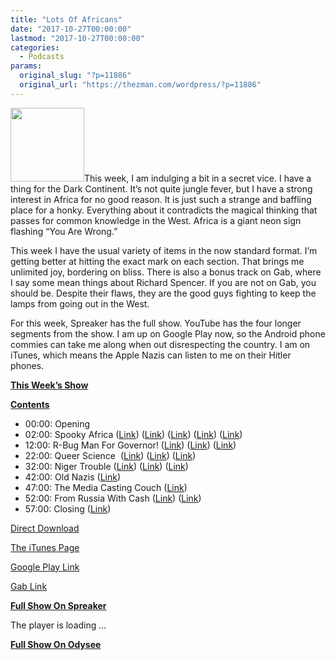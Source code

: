 ```yaml
---
title: "Lots Of Africans"
date: "2017-10-27T00:00:00"
lastmod: "2017-10-27T00:00:00"
categories:
  - Podcasts
params:
  original_slug: "?p=11886"
  original_url: "https://thezman.com/wordpress/?p=11886"
---
```


[<img src="http://thezman.com/wordpress/wp-content/uploads/2016/11/Z.jpg"
class="alignleft wp-image-9116" decoding="async"
sizes="(max-width: 118px) 100vw, 118px"
srcset="https://thezman.com/wordpress/wp-content/uploads/2016/11/Z.jpg 500w, https://thezman.com/wordpress/wp-content/uploads/2016/11/Z-150x150.jpg 150w, https://thezman.com/wordpress/wp-content/uploads/2016/11/Z-300x300.jpg 300w, https://thezman.com/wordpress/wp-content/uploads/2016/11/Z-144x144.jpg 144w"
width="118" height="118" />](http://thezman.com/wordpress/wp-content/uploads/2016/11/Z.jpg)This
week, I am indulging a bit in a secret vice. I have a thing for the Dark
Continent. It’s not quite jungle fever, but I have a strong interest in
Africa for no good reason. It is just such a strange and baffling place
for a honky. Everything about it contradicts the magical thinking that
passes for common knowledge in the West. Africa is a giant neon sign
flashing “You Are Wrong.”

This week I have the usual variety of items in the now standard format.
I’m getting better at hitting the exact mark on each section. That
brings me unlimited joy, bordering on bliss. There is also a bonus track
on Gab, where I say some mean things about Richard Spencer. If you are
not on Gab, you should be. Despite their flaws, they are the good guys
fighting to keep the lamps from going out in the West.

For this week, Spreaker has the full show. YouTube has the four longer
segments from the show. I am up on Google Play now, so the Android phone
commies can take me along when out disrespecting the country. I am on
iTunes, which means the Apple Nazis can listen to me on their Hitler
phones.

**<u>This Week’s Show</u>**

**<u>Contents</u>**

-   00:00: Opening
-   02:00: Spooky Africa (<a
    href="https://www.nbcnews.com/news/world/amp/malawi-police-arrest-140-after-mob-attacks-vampires-n812666"
    rel="noopener" target="_blank">Link</a>) (<a
    href="https://www.usatoday.com/story/news/world/2017/09/26/witch-doctors-sacrificing-children-drought-stricken-african-country-uganda/703756001/"
    rel="noopener" target="_blank">Link</a>) (<a
    href="https://www.livescience.com/28015-penis-snatching-panics-koro.html"
    rel="noopener" target="_blank">Link</a>)
    ([Link](https://io9.gizmodo.com/a-map-of-colonial-africa-just-before-the-outbreak-of-wo-1704165344))
    (<a href="https://en.wikipedia.org/wiki/Writing_systems_of_Africa"
    rel="noopener" target="_blank">Link</a>)
-   12:00: R-Bug Man For Governor! (<a
    href="http://nypost.com/2017/10/21/the-democrats-should-be-terrified-by-this-governors-race/"
    rel="noopener" target="_blank">Link</a>)
    (<a href="https://en.wikipedia.org/wiki/Ralph_Northam" rel="noopener"
    target="_blank">Link</a>)
    (<a href="https://en.wikipedia.org/wiki/Ed_Gillespie" rel="noopener"
    target="_blank">Link</a>)
-   22:00: Queer Science  (<a
    href="http://www.tandfonline.com/doi/abs/10.1080/00948705.2016.1157485?journalCode=rjps20"
    rel="noopener" target="_blank">Link</a>) (<a
    href="http://www.tandfonline.com/doi/abs/10.1080/19392397.2017.1370831?journalCode=rcel20"
    rel="noopener" target="_blank">Link</a>) (<a
    href="https://www.amazon.com/Queering-Countryside-Frontiers-Studies-Intersections/dp/1479830771"
    rel="noopener" target="_blank">Link</a>)
-   32:00: Niger Trouble (<a
    href="http://www.cnn.com/2017/10/23/politics/dunford-niger-ambush-briefing/index.html"
    rel="noopener" target="_blank">Link</a>) (<a
    href="https://www.cia.gov/library/publications/the-world-factbook/geos/ng.html"
    rel="noopener" target="_blank">Link</a>)
    (<a href="https://en.wikipedia.org/wiki/Demographics_of_Niger"
    rel="noopener" target="_blank">Link</a>)
-   42:00: Old Nazis (<a
    href="https://sg.news.yahoo.com/ex-nazi-death-camp-guard-96-charged-complicity-090202700.html"
    rel="noopener" target="_blank">Link</a>)
-   47:00: The Media Casting Couch (<a
    href="https://www.nytimes.com/2017/10/24/arts/leon-wieseltier-magazine-harassment.html?_r=0&amp;mtrref=www.drudgereport.com&amp;gwh=2C1D759FE483F21B6599F9C6F29A6306&amp;gwt=pay"
    rel="noopener" target="_blank">Link</a>)
-   52:00: From Russia With Cash (<a
    href="http://nypost.com/2017/10/24/the-trump-dossier-was-clintons-dirtiest-political-trick/amp/"
    rel="noopener" target="_blank">Link</a>) (<a
    href="http://www.americanthinker.com/articles/2017/10/secrets_and_lies_three_russian_stories.html"
    rel="noopener" target="_blank">Link</a>)
-   57:00: Closing (<a
    href="https://www.usatoday.com/story/money/business/2017/10/25/kelloggs-replace-racially-insensitive-corn-pops-boxes-following-twitter-rant/797911001/"
    rel="noopener" target="_blank">Link</a>)

<a
href="https://api.spreaker.com/download/episode/13137980/ep_17_lots_of_africans.mp3"
rel="noopener" target="_blank">Direct Download</a>

<a
href="https://itunes.apple.com/us/podcast/the-z-blog-power-hour/id1262799640?mt=2"
rel="noopener" target="_blank">The iTunes Page</a>

<a
href="https://playmusic.app.goo.gl/?ibi=com.google.PlayMusic&amp;isi=691797987&amp;ius=googleplaymusic&amp;link=https://play.google.com/music/m/Ign2aae4ofqi7ih4zik5ipqtv3y?t%3DThe_Z_Blog_Power_Hour%26pcampaignid%3DMKT-na-all-co-pr-mu-pod-16"
rel="noopener" target="_blank">Google Play Link</a>

<a href="https://gab.ai/tv/watch/1978" rel="noopener"
target="_blank">Gab Link</a>

**<u>Full Show On Spreaker</u>**

The player is loading ...

<span class="widget_spinner dark"></span>

**<u>Full Show On Odysee</u>**
